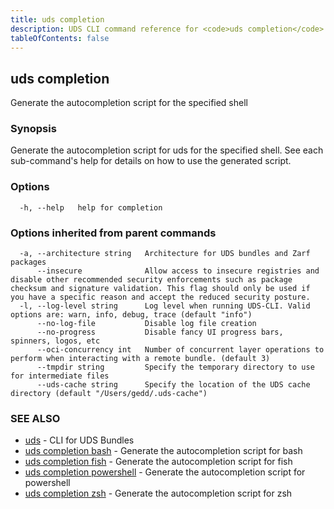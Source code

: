 ```yaml
---
title: uds completion
description: UDS CLI command reference for <code>uds completion</code>.
tableOfContents: false
---
```


<!-- Page generated by UDS CLI; DO NOT EDIT -->

## uds completion

Generate the autocompletion script for the specified shell

### Synopsis

Generate the autocompletion script for uds for the specified shell.
See each sub-command's help for details on how to use the generated script.


### Options

```
  -h, --help   help for completion
```

### Options inherited from parent commands

```
  -a, --architecture string   Architecture for UDS bundles and Zarf packages
      --insecure              Allow access to insecure registries and disable other recommended security enforcements such as package checksum and signature validation. This flag should only be used if you have a specific reason and accept the reduced security posture.
  -l, --log-level string      Log level when running UDS-CLI. Valid options are: warn, info, debug, trace (default "info")
      --no-log-file           Disable log file creation
      --no-progress           Disable fancy UI progress bars, spinners, logos, etc
      --oci-concurrency int   Number of concurrent layer operations to perform when interacting with a remote bundle. (default 3)
      --tmpdir string         Specify the temporary directory to use for intermediate files
      --uds-cache string      Specify the location of the UDS cache directory (default "/Users/gedd/.uds-cache")
```

### SEE ALSO

* [uds](/commands/uds/)	 - CLI for UDS Bundles
* [uds completion bash](/commands/uds_completion_bash/)	 - Generate the autocompletion script for bash
* [uds completion fish](/commands/uds_completion_fish/)	 - Generate the autocompletion script for fish
* [uds completion powershell](/commands/uds_completion_powershell/)	 - Generate the autocompletion script for powershell
* [uds completion zsh](/commands/uds_completion_zsh/)	 - Generate the autocompletion script for zsh
